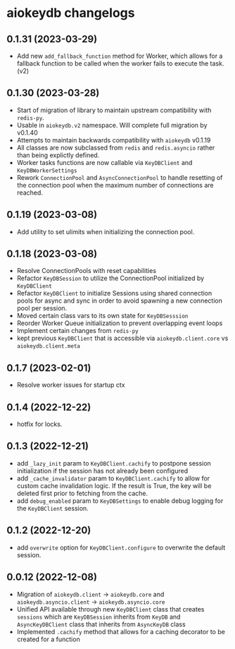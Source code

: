# aiokeydb changelogs

## 0.1.31 (2023-03-29)
  - Add new `add_fallback_function` method for Worker, which allows for a fallback function to be called when the worker fails to execute the task. (v2)


## 0.1.30 (2023-03-28)
  - Start of migration of library to maintain upstream compatibility
  with `redis-py`.
  - Usable in `aiokeydb.v2` namespace. Will complete full migration by v0.1.40
  - Attempts to maintain backwards compatibility with `aiokeydb` v0.1.19
  - All classes are now subclassed from `redis` and `redis.asyncio` rather than being explictly defined.
  - Worker tasks functions are now callable via `KeyDBClient` and `KeyDBWorkerSettings` 
  - Rework `ConnectionPool` and `AsyncConnectionPool` to handle resetting of the connection pool when the maximum number of connections are reached.


## 0.1.19 (2023-03-08)
  - Add utility to set ulimits when initializing the connection pool.

## 0.1.18 (2023-03-08)
  - Resolve ConnectionPools with reset capabilities
  - Refactor `KeyDBSession` to utilize the ConnectionPool initialized by `KeyDBClient`
  - Refactor `KeyDBClient` to initialize Sessions using shared connection pools for async and sync in order to avoid spawning a new connection pool per session.
  - Moved certain class vars to its own state for `KeyDBSesssion`
  - Reorder Worker Queue initialization to prevent overlapping event loops
  - Implement certain changes from `redis-py`
  - kept previous `KeyDBClient` that is accessible via `aiokeydb.client.core` vs `aiokeydb.client.meta`

## 0.1.7 (2023-02-01)
  - Resolve worker issues for startup ctx

## 0.1.4 (2022-12-22)
  - hotfix for locks.

## 0.1.3 (2022-12-21)
  - add `_lazy_init` param to `KeyDBClient.cachify` to postpone session initialization if the session has not already been configured
  - add `_cache_invalidator` param to `KeyDBClient.cachify` to allow for custom cache invalidation logic. If the result is True, the key will be deleted first prior to fetching from the cache.
  - add `debug_enabled` param to `KeyDBSettings` to enable debug logging for the `KeyDBClient` session.


## 0.1.2 (2022-12-20)
- add `overwrite` option for `KeyDBClient.configure` to overwrite the default session.

## 0.0.12 (2022-12-08)

- Migration of `aiokeydb.client` -> `aiokeydb.core` and `aiokeydb.asyncio.client` -> `aiokeydb.asyncio.core`
- Unified API available through new `KeyDBClient` class that creates `sessions` which are `KeyDBSession` inherits from `KeyDB` and `AsyncKeyDBClient` class that inherits from `AsyncKeyDB` class
- Implemented `.cachify` method that allows for a caching decorator to be created for a function
